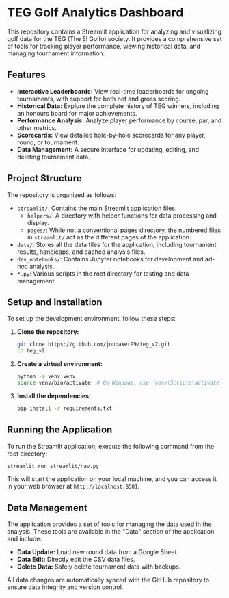 # TEG Golf Analytics Dashboard

This repository contains a Streamlit application for analyzing and visualizing golf data for the TEG (The El Golfo) society. It provides a comprehensive set of tools for tracking player performance, viewing historical data, and managing tournament information.

## Features

*   **Interactive Leaderboards:** View real-time leaderboards for ongoing tournaments, with support for both net and gross scoring.
*   **Historical Data:** Explore the complete history of TEG winners, including an honours board for major achievements.
*   **Performance Analysis:** Analyze player performance by course, par, and other metrics.
*   **Scorecards:** View detailed hole-by-hole scorecards for any player, round, or tournament.
*   **Data Management:** A secure interface for updating, editing, and deleting tournament data.

## Project Structure

The repository is organized as follows:

*   `streamlit/`: Contains the main Streamlit application files.
    *   `helpers/`: A directory with helper functions for data processing and display.
    *   `pages/`: While not a conventional pages directory, the numbered files in `streamlit/` act as the different pages of the application.
*   `data/`: Stores all the data files for the application, including tournament results, handicaps, and cached analysis files.
*   `dev_notebooks/`: Contains Jupyter notebooks for development and ad-hoc analysis.
*   `*.py`: Various scripts in the root directory for testing and data management.

## Setup and Installation

To set up the development environment, follow these steps:

1.  **Clone the repository:**
    ```bash
    git clone https://github.com/jonbaker99/teg_v2.git
    cd teg_v2
    ```

2.  **Create a virtual environment:**
    ```bash
    python -m venv venv
    source venv/bin/activate  # On Windows, use `venv\Scripts\activate`
    ```

3.  **Install the dependencies:**
    ```bash
    pip install -r requirements.txt
    ```

## Running the Application

To run the Streamlit application, execute the following command from the root directory:

```bash
streamlit run streamlit/nav.py
```

This will start the application on your local machine, and you can access it in your web browser at `http://localhost:8501`.

## Data Management

The application provides a set of tools for managing the data used in the analysis. These tools are available in the "Data" section of the application and include:

*   **Data Update:** Load new round data from a Google Sheet.
*   **Data Edit:** Directly edit the CSV data files.
*   **Delete Data:** Safely delete tournament data with backups.

All data changes are automatically synced with the GitHub repository to ensure data integrity and version control.